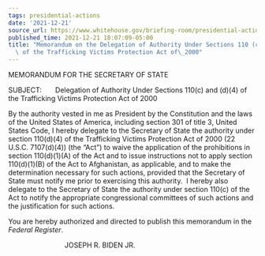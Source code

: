 ```yaml
---
tags: presidential-actions
date: '2021-12-21'
source_url: https://www.whitehouse.gov/briefing-room/presidential-actions/2021/12/21/memorandum-on-the-delegation-of-authority-under-sections-110-c-and-d-4-of-the-trafficking-victims-protection-act-of-2000/
published_time: 2021-12-21 18:07:09-05:00
title: "Memorandum on the Delegation of Authority Under Sections 110 (c) and (d) (4)\
  \ of the Trafficking Victims Protection Act of\_2000"
---
```

 
MEMORANDUM FOR THE SECRETARY OF STATE

SUBJECT:       Delegation of Authority Under Sections 110(c) and (d)(4)
of the Trafficking Victims Protection Act of 2000

By the authority vested in me as President by the Constitution and the
laws of the United States of America, including section 301 of title 3,
United States Code, I hereby delegate to the Secretary of State the
authority under section 110(d)(4) of the Trafficking Victims Protection
Act of 2000 (22 U.S.C. 7107(d)(4)) (the “Act”) to waive the application
of the prohibitions in section 110(d)(1)(A) of the Act and to issue
instructions not to apply section 110(d)(1)(B) of the Act to
Afghanistan, as applicable, and to make the determination necessary for
such actions, provided that the Secretary of State must notify me prior
to exercising this authority.  I hereby also delegate to the Secretary
of State the authority under section 110(c) of the Act to notify the
appropriate congressional committees of such actions and the
justification for such actions.

You are hereby authorized and directed to publish this memorandum in the
*Federal Register*.

  
                             JOSEPH R. BIDEN JR.

